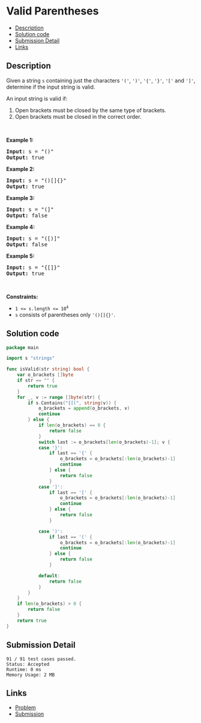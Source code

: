 # Valid Parentheses

- [Description](#description)
- [Solution code](#solution-code)
- [Submission Detail](#submission-detail)
- [Links](#links)

## Description

<div><p>Given a string <code>s</code> containing just the characters <code>'('</code>, <code>')'</code>, <code>'{'</code>, <code>'}'</code>, <code>'['</code> and <code>']'</code>, determine if the input string is valid.</p>

<p>An input string is valid if:</p>

<ol>
	<li>Open brackets must be closed by the same type of brackets.</li>
	<li>Open brackets must be closed in the correct order.</li>
</ol>

<p>&nbsp;</p>
<p><strong>Example 1:</strong></p>

<pre><strong>Input:</strong> s = "()"
<strong>Output:</strong> true
</pre>

<p><strong>Example 2:</strong></p>

<pre><strong>Input:</strong> s = "()[]{}"
<strong>Output:</strong> true
</pre>

<p><strong>Example 3:</strong></p>

<pre><strong>Input:</strong> s = "(]"
<strong>Output:</strong> false
</pre>

<p><strong>Example 4:</strong></p>

<pre><strong>Input:</strong> s = "([)]"
<strong>Output:</strong> false
</pre>

<p><strong>Example 5:</strong></p>

<pre><strong>Input:</strong> s = "{[]}"
<strong>Output:</strong> true
</pre>

<p>&nbsp;</p>
<p><strong>Constraints:</strong></p>

<ul>
	<li><code>1 &lt;= s.length &lt;= 10<sup>4</sup></code></li>
	<li><code>s</code> consists of parentheses only <code>'()[]{}'</code>.</li>
</ul>
</div>

## Solution code

```go
package main

import s "strings"

func isValid(str string) bool {
    var o_brackets []byte
    if str == "" {
        return true
    }
    for _, v := range []byte(str) {
        if s.Contains("{[(", string(v)) {
            o_brackets = append(o_brackets, v)
            continue
        } else {
            if len(o_brackets) == 0 {
                return false
            }
            switch last := o_brackets[len(o_brackets)-1]; v {
            case '}':
                if last == '{' {
                    o_brackets = o_brackets[:len(o_brackets)-1] 
                    continue
                } else {
                    return false
                }
            case ']':
                if last == '[' {
                    o_brackets = o_brackets[:len(o_brackets)-1]
                    continue
                } else {
                    return false
                }

            case ')':
                if last == '(' {
                    o_brackets = o_brackets[:len(o_brackets)-1]
                    continue
                } else {
                    return false
                }

            default:
                return false
            }
        }
    }
    if len(o_brackets) > 0 {
        return false
    }
    return true
}
```

## Submission Detail

```
91 / 91 test cases passed.
Status: Accepted
Runtime: 0 ms
Memory Usage: 2 MB
```

## Links

- [Problem](https://leetcode.com/problems/valid-parentheses/)
- [Submission](https://leetcode.com/submissions/detail/403508953/)

